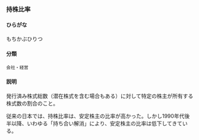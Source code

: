 <div style="display:none;">

## [あ行](securities-terms?id=あ行)
## [か行](securities-terms?id=か行)
## [さ行](securities-terms?id=さ行)
## [た行](securities-terms?id=た行)
## [な行](securities-terms?id=な行)
## [は行](securities-terms?id=は行)
## [ま行](securities-terms?id=ま行)

</div>

### 持株比率

#### ひらがな

もちかぶひりつ

#### 分類

`会社・経営`

#### 説明

発行済み株式総数（潜在株式を含む場合もある）に対して特定の株主が所有する株式数の割合のこと。
 
従来の日本では、持株比率は、安定株主の比率が高かった。しかし1990年代後半以降、いわゆる「持ち合い解消」により、安定株主の比率は低下してきている。

<div style="display:none;">

## [や行](securities-terms?id=や行)
## [ら行](securities-terms?id=ら行)
## [わ行](securities-terms?id=わ行)
## [英数字・記号](securities-terms?id=英数字・記号)

</div>

